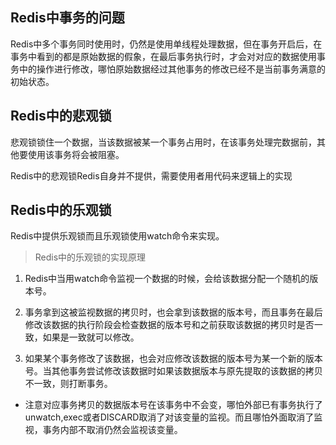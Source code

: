 ## Redis中事务的问题
Redis中多个事务同时使用时，仍然是使用单线程处理数据，但在事务开启后，在事务中看到的都是原始数据的假象，在最后事务执行时，才会对对应的数据使用事务中的操作进行修改，哪怕原始数据经过其他事务的修改已经不是当前事务满意的初始状态。




## Redis中的悲观锁
悲观锁锁住一个数据，当该数据被某一个事务占用时，在该事务处理完数据前，其他要使用该事务将会被阻塞。

Redis中的悲观锁Redis自身并不提供，需要使用者用代码来逻辑上的实现


## Redis中的乐观锁
Redis中提供乐观锁而且乐观锁使用watch命令来实现。

> Redis中的乐观锁的实现原理

1. Redis中当用watch命令监视一个数据的时候，会给该数据分配一个随机的版本号。  

2. 事务拿到这被监视数据的拷贝时，也会拿到该数据的版本号，而且事务在最后修改该数据的执行阶段会检查数据的版本号和之前获取该数据的拷贝时是否一致，如果是一致就可以修改。

3. 如果某个事务修改了该数据，也会对应修改该数据的版本号为某一个新的版本号。当其他事务尝试修改该数据时如果该数据版本与原先提取的该数据的拷贝不一致，则打断事务。

* 注意对应事务拷贝的数据版本号在该事务中不会变，哪怕外部已有事务执行了unwatch,exec或者DISCARD取消了对该变量的监视。而且哪怕外面取消了监视，事务内部不取消仍然会监视该变量。